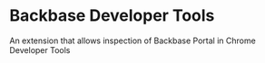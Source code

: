 # Backbase Developer Tools
An extension that allows inspection of Backbase Portal in Chrome Developer Tools
